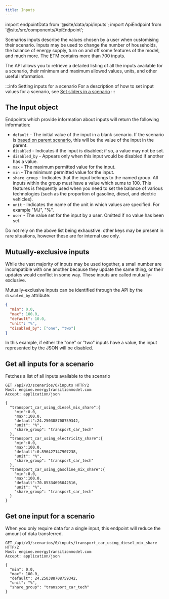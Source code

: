 ```yaml
---
title: Inputs
---
```


import endpointData from '@site/data/api/inputs';
import ApiEndpoint from '@site/src/components/ApiEndpoint';

Scenarios inputs describe the values chosen by a user when customising their scenario. Inputs may be used to change the number of households, the balance of energy supply, turn on and off some features of the model, and much more. The ETM contains more than 700 inputs.

The API allows you to retrieve a detailed listing of all the inputs available for a scenario, their minimum and maximum allowed values, units, and other useful information.

:::info Setting inputs for a scenario
For a description of how to set input values for a scenario, see [Set sliders in a scenario](/api/scenarios#set-sliders-in-a-scenario)
:::

## The Input object

Endpoints which provide information about inputs will return the following information:

* `default` - The initial value of the input in a blank scenario. If the scenario is [based on parent scenario](https://docs.energytransitionmodel.com/api/scenarios#create-a-scenario-based-on-another-scenario), this will be the value of the input in the parent.
* `disabled` - Indicates if the input is disabled; if so, a value may not be set.
* `disabled_by` - Appears only when this input would be disabled if another has a value.
* `max` - The maximum permitted value for the input.
* `min` - The minimum permitted value for the input.
* `share_group` - Indicates that the input belongs to the named group. All inputs within the group must have a value which sums to 100. This features is frequently used when you need to set the balance of various technologies (such as the proportion of gasoline, diesel, and electric vehicles).
* `unit` - Indicates the name of the unit in which values are specified. For example "MJ", "%".
* `user` - The value set for the input by a user. Omitted if no value has been set.

Do not rely on the above list being exhaustive: other keys may be present in rare situations, however these are for internal use only.

## Mutually-exclusive inputs

While the vast majority of inputs may be used together, a small number are incompatible with one another because they update the same thing, or their updates would conflict in some way. These inputs are called mutually-exclusive.

Mutually-exclusive inputs can be identified through the API by the `disabled_by` attribute:

```json
{
  "min": 0.0,
  "max": 100.0,
  "default": 10.0,
  "unit": "%",
  "disabled_by": ["one", "two"]
}
```

In this example, if either the "one" or "two" inputs have a value, the input represented by the JSON will be disabled.

## Get all inputs for a scenario

Fetches a list of all inputs available to the scenario

<ApiEndpoint data={endpointData.index} />

```http title="Example request"
GET /api/v3/scenarios/0/inputs HTTP/2
Host: engine.energytransitionmodel.com
Accept: application/json
```

```http title="Example response"
{
  "transport_car_using_diesel_mix_share":{
    "min":0.0,
    "max":100.0,
    "default":24.250388708759342,
    "unit": "%",
    "share_group": "transport_car_tech"
  },
  "transport_car_using_electricity_share":{
    "min":0.0,
    "max":100.0,
    "default":0.896427147907238,
    "unit": "%",
    "share_group": "transport_car_tech"
  },
  "transport_car_using_gasoline_mix_share":{
    "min":0.0,
    "max":100.0,
    "default":70.85334695042516,
    "unit": "%",
    "share_group": "transport_car_tech"
  }
}
```

## Get one input for a scenario

When you only require data for a single input, this endpoint will reduce the amount of data transferred.

<ApiEndpoint data={endpointData.show} />

```http title="Example request"
GET /api/v3/scenarios/0/inputs/transport_car_using_diesel_mix_share HTTP/2
Host: engine.energytransitionmodel.com
Accept: application/json
```

```http title="Example response"
{
  "min": 0.0,
  "max": 100.0,
  "default": 24.250388708759342,
  "unit": "%",
  "share_group": "transport_car_tech"
}
```
